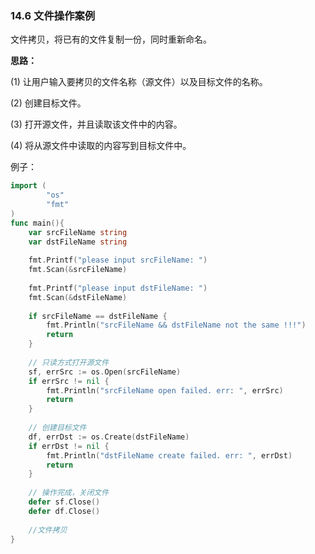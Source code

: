 ### 14.6 文件操作案例

文件拷贝，将已有的文件复制一份，同时重新命名。

**思路：**

\(1\) 让用户输入要拷贝的文件名称（源文件）以及目标文件的名称。

\(2\) 创建目标文件。

\(3\) 打开源文件，并且读取该文件中的内容。

\(4\) 将从源文件中读取的内容写到目标文件中。

例子：

```go
import (
        "os"
        "fmt"
)
func main(){
    var srcFileName string
    var dstFileName string
    
    fmt.Printf("please input srcFileName: ")
    fmt.Scan(&srcFileName)
    
    fmt.Printf("please input dstFileName: ")
    fmt.Scan(&dstFileName)
    
    if srcFileName == dstFileName {
        fmt.Println("srcFileName && dstFileName not the same !!!")
        return
    }
    
    // 只读方式打开源文件
    sf, errSrc := os.Open(srcFileName)
    if errSrc != nil {
        fmt.Println("srcFileName open failed. err: ", errSrc)
        return
    }
    
    // 创建目标文件
    df, errDst := os.Create(dstFileName)
    if errDst != nil {
        fmt.Println("dstFileName create failed. err: ", errDst)
        return
    }
    
    // 操作完成，关闭文件
    defer sf.Close()
    defer df.Close()
    
    //文件拷贝
}
```



